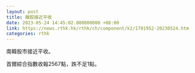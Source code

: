 ```yaml
---
layout: post
title: 韓股接近平收
date: 2023-05-24 14:45:02.000000000 +08:00
link: https://news.rthk.hk/rthk/ch/component/k2/1701952-20230524.htm
categories: rthk
---
```


南韓股市接近平收。

首爾綜合指數收報2567點，跌不足1點。
